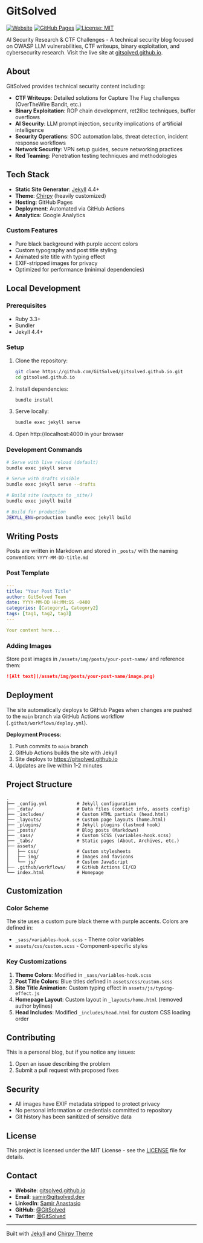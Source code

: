 # GitSolved

[![Website](https://img.shields.io/website?url=https%3A%2F%2Fgitsolved.github.io)](https://gitsolved.github.io)
[![GitHub Pages](https://github.com/GitSolved/gitsolved.github.io/actions/workflows/deploy.yml/badge.svg)](https://github.com/GitSolved/gitsolved.github.io/actions/workflows/deploy.yml)
[![License: MIT](https://img.shields.io/badge/License-MIT-blue.svg)](LICENSE)

AI Security Research & CTF Challenges - A technical security blog focused on OWASP LLM vulnerabilities, CTF writeups, binary exploitation, and cybersecurity research. Visit the live site at [gitsolved.github.io](https://gitsolved.github.io).

## About

GitSolved provides technical security content including:

- **CTF Writeups**: Detailed solutions for Capture The Flag challenges (OverTheWire Bandit, etc.)
- **Binary Exploitation**: ROP chain development, ret2libc techniques, buffer overflows
- **AI Security**: LLM prompt injection, security implications of artificial intelligence
- **Security Operations**: SOC automation labs, threat detection, incident response workflows
- **Network Security**: VPN setup guides, secure networking practices
- **Red Teaming**: Penetration testing techniques and methodologies

## Tech Stack

- **Static Site Generator**: [Jekyll](https://jekyllrb.com/) 4.4+
- **Theme**: [Chirpy](https://github.com/cotes2020/jekyll-theme-chirpy) (heavily customized)
- **Hosting**: GitHub Pages
- **Deployment**: Automated via GitHub Actions
- **Analytics**: Google Analytics

### Custom Features

- Pure black background with purple accent colors
- Custom typography and post title styling
- Animated site title with typing effect
- EXIF-stripped images for privacy
- Optimized for performance (minimal dependencies)

## Local Development

### Prerequisites

- Ruby 3.3+
- Bundler
- Jekyll 4.4+

### Setup

1. Clone the repository:
   ```bash
   git clone https://github.com/GitSolved/gitsolved.github.io.git
   cd gitsolved.github.io
   ```

2. Install dependencies:
   ```bash
   bundle install
   ```

3. Serve locally:
   ```bash
   bundle exec jekyll serve
   ```

4. Open http://localhost:4000 in your browser

### Development Commands

```bash
# Serve with live reload (default)
bundle exec jekyll serve

# Serve with drafts visible
bundle exec jekyll serve --drafts

# Build site (outputs to _site/)
bundle exec jekyll build

# Build for production
JEKYLL_ENV=production bundle exec jekyll build
```

## Writing Posts

Posts are written in Markdown and stored in `_posts/` with the naming convention: `YYYY-MM-DD-title.md`

### Post Template

```yaml
---
title: "Your Post Title"
author: GitSolved Team
date: YYYY-MM-DD HH:MM:SS -0400
categories: [Category1, Category2]
tags: [tag1, tag2, tag3]
---

Your content here...
```

### Adding Images

Store post images in `/assets/img/posts/your-post-name/` and reference them:

```markdown
![Alt text](/assets/img/posts/your-post-name/image.png)
```

## Deployment

The site automatically deploys to GitHub Pages when changes are pushed to the `main` branch via GitHub Actions workflow (`.github/workflows/deploy.yml`).

**Deployment Process**:
1. Push commits to `main` branch
2. GitHub Actions builds the site with Jekyll
3. Site deploys to https://gitsolved.github.io
4. Updates are live within 1-2 minutes

## Project Structure

```
.
├── _config.yml           # Jekyll configuration
├── _data/                # Data files (contact info, assets config)
├── _includes/            # Custom HTML partials (head.html)
├── _layouts/             # Custom page layouts (home.html)
├── _plugins/             # Jekyll plugins (lastmod hook)
├── _posts/               # Blog posts (Markdown)
├── _sass/                # Custom SCSS (variables-hook.scss)
├── _tabs/                # Static pages (About, Archives, etc.)
├── assets/
│   ├── css/              # Custom stylesheets
│   ├── img/              # Images and favicons
│   └── js/               # Custom JavaScript
├── .github/workflows/    # GitHub Actions CI/CD
└── index.html            # Homepage
```

## Customization

### Color Scheme

The site uses a custom pure black theme with purple accents. Colors are defined in:
- `_sass/variables-hook.scss` - Theme color variables
- `assets/css/custom.scss` - Component-specific styles

### Key Customizations

1. **Theme Colors**: Modified in `_sass/variables-hook.scss`
2. **Post Title Colors**: Blue titles defined in `assets/css/custom.scss`
3. **Site Title Animation**: Custom typing effect in `assets/js/typing-effect.js`
4. **Homepage Layout**: Custom layout in `_layouts/home.html` (removed author bylines)
5. **Head Includes**: Modified `_includes/head.html` for custom CSS loading order

## Contributing

This is a personal blog, but if you notice any issues:

1. Open an issue describing the problem
2. Submit a pull request with proposed fixes

## Security

- All images have EXIF metadata stripped to protect privacy
- No personal information or credentials committed to repository
- Git history has been sanitized of sensitive data

## License

This project is licensed under the MIT License - see the [LICENSE](LICENSE) file for details.

## Contact

- **Website**: [gitsolved.github.io](https://gitsolved.github.io)
- **Email**: samir@gitsolved.dev
- **LinkedIn**: [Samir Anastasio](https://www.linkedin.com/in/samiranastasio/)
- **GitHub**: [@GitSolved](https://github.com/GitSolved)
- **Twitter**: [@GitSolved](https://twitter.com/GitSolved)

---

Built with [Jekyll](https://jekyllrb.com/) and [Chirpy Theme](https://github.com/cotes2020/jekyll-theme-chirpy)
